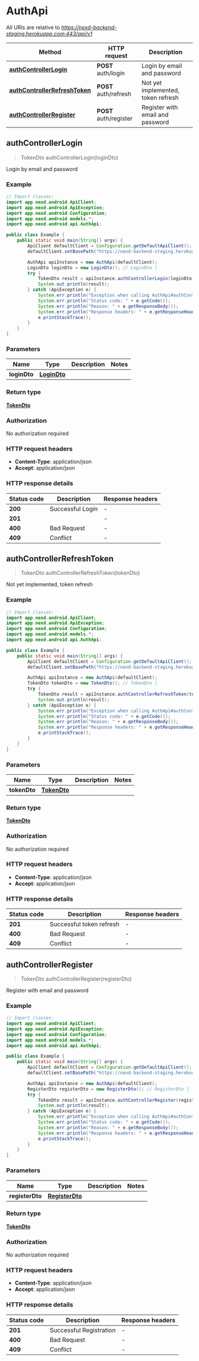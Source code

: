 # AuthApi

All URIs are relative to *https://nexd-backend-staging.herokuapp.com:443/api/v1*

Method | HTTP request | Description
------------- | ------------- | -------------
[**authControllerLogin**](AuthApi.md#authControllerLogin) | **POST** auth/login | Login by email and password 
[**authControllerRefreshToken**](AuthApi.md#authControllerRefreshToken) | **POST** auth/refresh | Not yet implemented, token refresh
[**authControllerRegister**](AuthApi.md#authControllerRegister) | **POST** auth/register | Register with email and password 



## authControllerLogin

> TokenDto authControllerLogin(loginDto)

Login by email and password 

### Example

```java
// Import classes:
import app.nexd.android.ApiClient;
import app.nexd.android.ApiException;
import app.nexd.android.Configuration;
import app.nexd.android.models.*;
import app.nexd.android.api.AuthApi;

public class Example {
    public static void main(String[] args) {
        ApiClient defaultClient = Configuration.getDefaultApiClient();
        defaultClient.setBasePath("https://nexd-backend-staging.herokuapp.com:443/api/v1");

        AuthApi apiInstance = new AuthApi(defaultClient);
        LoginDto loginDto = new LoginDto(); // LoginDto | 
        try {
            TokenDto result = apiInstance.authControllerLogin(loginDto);
            System.out.println(result);
        } catch (ApiException e) {
            System.err.println("Exception when calling AuthApi#authControllerLogin");
            System.err.println("Status code: " + e.getCode());
            System.err.println("Reason: " + e.getResponseBody());
            System.err.println("Response headers: " + e.getResponseHeaders());
            e.printStackTrace();
        }
    }
}
```

### Parameters


Name | Type | Description  | Notes
------------- | ------------- | ------------- | -------------
 **loginDto** | [**LoginDto**](LoginDto.md)|  |

### Return type

[**TokenDto**](TokenDto.md)

### Authorization

No authorization required

### HTTP request headers

- **Content-Type**: application/json
- **Accept**: application/json

### HTTP response details
| Status code | Description | Response headers |
|-------------|-------------|------------------|
| **200** | Successful Login |  -  |
| **201** |  |  -  |
| **400** | Bad Request |  -  |
| **409** | Conflict |  -  |


## authControllerRefreshToken

> TokenDto authControllerRefreshToken(tokenDto)

Not yet implemented, token refresh

### Example

```java
// Import classes:
import app.nexd.android.ApiClient;
import app.nexd.android.ApiException;
import app.nexd.android.Configuration;
import app.nexd.android.models.*;
import app.nexd.android.api.AuthApi;

public class Example {
    public static void main(String[] args) {
        ApiClient defaultClient = Configuration.getDefaultApiClient();
        defaultClient.setBasePath("https://nexd-backend-staging.herokuapp.com:443/api/v1");

        AuthApi apiInstance = new AuthApi(defaultClient);
        TokenDto tokenDto = new TokenDto(); // TokenDto | 
        try {
            TokenDto result = apiInstance.authControllerRefreshToken(tokenDto);
            System.out.println(result);
        } catch (ApiException e) {
            System.err.println("Exception when calling AuthApi#authControllerRefreshToken");
            System.err.println("Status code: " + e.getCode());
            System.err.println("Reason: " + e.getResponseBody());
            System.err.println("Response headers: " + e.getResponseHeaders());
            e.printStackTrace();
        }
    }
}
```

### Parameters


Name | Type | Description  | Notes
------------- | ------------- | ------------- | -------------
 **tokenDto** | [**TokenDto**](TokenDto.md)|  |

### Return type

[**TokenDto**](TokenDto.md)

### Authorization

No authorization required

### HTTP request headers

- **Content-Type**: application/json
- **Accept**: application/json

### HTTP response details
| Status code | Description | Response headers |
|-------------|-------------|------------------|
| **201** | Successful token refresh |  -  |
| **400** | Bad Request |  -  |
| **409** | Conflict |  -  |


## authControllerRegister

> TokenDto authControllerRegister(registerDto)

Register with email and password 

### Example

```java
// Import classes:
import app.nexd.android.ApiClient;
import app.nexd.android.ApiException;
import app.nexd.android.Configuration;
import app.nexd.android.models.*;
import app.nexd.android.api.AuthApi;

public class Example {
    public static void main(String[] args) {
        ApiClient defaultClient = Configuration.getDefaultApiClient();
        defaultClient.setBasePath("https://nexd-backend-staging.herokuapp.com:443/api/v1");

        AuthApi apiInstance = new AuthApi(defaultClient);
        RegisterDto registerDto = new RegisterDto(); // RegisterDto | 
        try {
            TokenDto result = apiInstance.authControllerRegister(registerDto);
            System.out.println(result);
        } catch (ApiException e) {
            System.err.println("Exception when calling AuthApi#authControllerRegister");
            System.err.println("Status code: " + e.getCode());
            System.err.println("Reason: " + e.getResponseBody());
            System.err.println("Response headers: " + e.getResponseHeaders());
            e.printStackTrace();
        }
    }
}
```

### Parameters


Name | Type | Description  | Notes
------------- | ------------- | ------------- | -------------
 **registerDto** | [**RegisterDto**](RegisterDto.md)|  |

### Return type

[**TokenDto**](TokenDto.md)

### Authorization

No authorization required

### HTTP request headers

- **Content-Type**: application/json
- **Accept**: application/json

### HTTP response details
| Status code | Description | Response headers |
|-------------|-------------|------------------|
| **201** | Successful Registration |  -  |
| **400** | Bad Request |  -  |
| **409** | Conflict |  -  |

